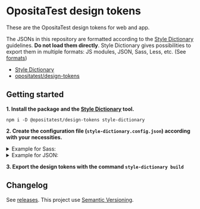 # OpositaTest design tokens

These are the OpositaTest design tokens for web and app.

The JSONs in this repository are formatted according to the [Style Dictionary][sd] guidelines. **Do not load them directly**. Style Dictionary gives possibilities to export them in multiple formats: JS modules, JSON, Sass, Less, etc. (See [formats](https://amzn.github.io/style-dictionary/#/formats))

* [Style Dictionary][sd]
* [opositatest/design-tokens][repo]


## Getting started
**1. Install the package and the [Style Dictionary][sd] tool.**
```shell
npm i -D @opositatest/design-tokens style-dictionary
```

**2. Create the configuration file (`style-dictionary.config.json`) according with your necessities.**

<details>
  <summary>Example for Sass:</summary>

```json
{
  "source": ["./properties/*.json"],
  "platforms": {
    "scss": {
      "transformGroup": "scss",
      "buildPath": "./assets/scss/library/",
      "files": [{
      "destination": "_tokens.scss",
      "format": "scss/variables",
      }]
    }
  }
}
```

</details>


<details>
  <summary>Example for JSON:</summary>

```json
{
  "source": ["./properties/*.json"],
  "platforms": {
    "json": {
      "transformGroup": "js",
      "buildPath": "./assets/library/",
      "files": [{
      "destination": "_tokens.json",
      "format": "json/flat",
      }]
    }
  }
}
```

</details>

**3. Export the design tokens with the command `style-dictionary build`**


## Changelog

See [releases][odtr].
This project use [Semantic Versioning][semver].




[sd]: https://amzn.github.io/style-dictionary
[odt]: https://github.com/opositatest/design-tokens/
[odtr]: https://github.com/opositatest/design-tokens/releases
[semver]: https://semver.org/
[repo]: https://github.com/opositatest/design-tokens
